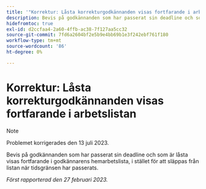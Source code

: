 ```yaml
---
title: '"Korrektur: Låsta korrekturgodkännanden visas fortfarande i arbetslistan'
description: Bevis på godkännanden som har passerat sin deadline och som är låsta visas fortfarande i godkännarens hemarbetslista, i stället för att släppas från listan när tidsgränsen har passerats.
hidefromtoc: true
exl-id: d2ccfaa4-2a60-4ffb-ac38-7f127aa5cc32
source-git-commit: 7fd6a2604bf2e5b9e4bb69b1e3f242ebf761f180
workflow-type: tm+mt
source-wordcount: '86'
ht-degree: 0%

---
```


# Korrektur: Låsta korrekturgodkännanden visas fortfarande i arbetslistan

<!--This issue is on the WF and WFP TOC-->

>[!NOTE]
>
>Problemet korrigerades den 13 juli 2023.

Bevis på godkännanden som har passerat sin deadline och som är låsta visas fortfarande i godkännarens hemarbetslista, i stället för att släppas från listan när tidsgränsen har passerats.

_Först rapporterad den 27 februari 2023._
